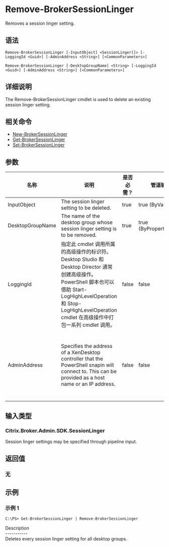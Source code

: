 # Remove-BrokerSessionLinger

Removes a session linger setting.

## 语法

    Remove-BrokerSessionLinger [-InputObject] <SessionLinger[]> [-LoggingId <Guid>] [-AdminAddress <String>] [<CommonParameters>]
    
    Remove-BrokerSessionLinger [-DesktopGroupName] <String> [-LoggingId <Guid>] [-AdminAddress <String>] [<CommonParameters>]
    

## 详细说明

The Remove-BrokerSessionLinger cmdlet is used to delete an existing session linger setting.

## 相关命令

- [New-BrokerSessionLinger](New-BrokerSessionLinger.html)
- [Get-BrokerSessionLinger](Get-BrokerSessionLinger.html)
- [Set-BrokerSessionLinger](Set-BrokerSessionLinger.html)

## 参数

| 名称               | 说明                                                                                                                                                                              | 是否必需？ | 管道输入                  | 默认值                                                                                    |
| ---------------- | ------------------------------------------------------------------------------------------------------------------------------------------------------------------------------- | ----- | --------------------- | -------------------------------------------------------------------------------------- |
| InputObject      | The session linger setting to be deleted.                                                                                                                                       | true  | true (ByValue)        |                                                                                        |
| DesktopGroupName | The name of the desktop group whose session linger setting is to be removed.                                                                                                    | true  | true (ByPropertyName) |                                                                                        |
| LoggingId        | 指定此 cmdlet 调用所属的高级操作的标识符。 Desktop Studio 和 Desktop Director 通常创建高级操作。 PowerShell 脚本也可以借助 Start-LogHighLevelOperation 和 Stop-LogHighLevelOperation cmdlet 在高级操作中打包一系列 cmdlet 调用。 | false | false                 |                                                                                        |
| AdminAddress     | Specifies the address of a XenDesktop controller that the PowerShell snapin will connect to. This can be provided as a host name or an IP address.                              | false | false                 | Localhost. Once a value is provided by any cmdlet, this value will become the default. |

## 输入类型

### Citrix.Broker.Admin.SDK.SessionLinger

Session linger settings may be specified through pipeline input.

## 返回值

### 无

## 示例

### 示例 1

    C:\PS> Get-BrokerSessionLinger | Remove-BrokerSessionLinger
    

Description  
\---\---\-----  
Deletes every session linger setting for all desktop groups.